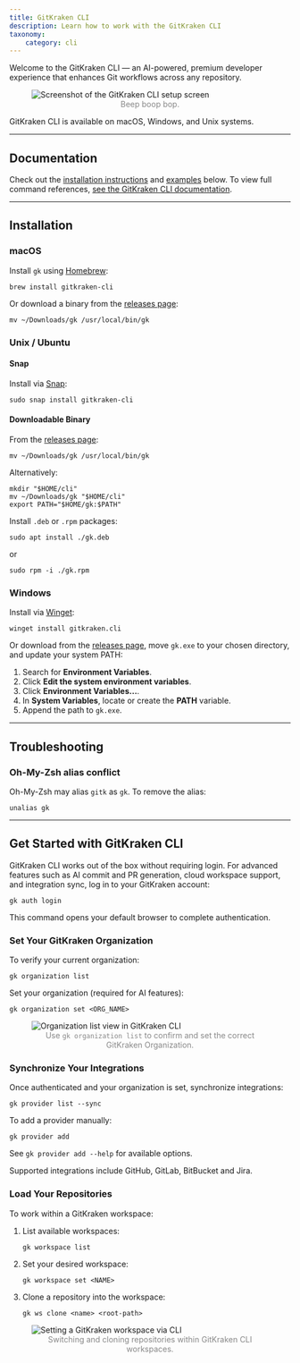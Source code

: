 ```yaml
---
title: GitKraken CLI
description: Learn how to work with the GitKraken CLI
taxonomy:
    category: cli
---
```


Welcome to the GitKraken CLI — an AI-powered, premium developer experience that enhances Git workflows across any repository.

<figure>
  <img src="/wp-content/uploads/gk_cli_setup_new.png" class="img-responsive center img-bordered" alt="Screenshot of the GitKraken CLI setup screen">
  <figcaption style="color:#888; text-align:center">Beep boop bop.</figcaption>
</figure>

GitKraken CLI is available on macOS, Windows, and Unix systems.

***

## Documentation

Check out the [installation instructions](/gitkraken-client/gitkraken-cli/#Installation) and [examples](/gitkraken-client/gitkraken-cli/#Examples) below. To view full command references, [see the GitKraken CLI documentation](https://gitkraken.github.io/gk-cli/docs/gk.html).

***

## Installation

### macOS

Install `gk` using [Homebrew](https://brew.sh/):

```
brew install gitkraken-cli
```

Or download a binary from the [releases page](https://github.com/gitkraken/gk-cli/releases/latest):

```
mv ~/Downloads/gk /usr/local/bin/gk
```

### Unix / Ubuntu

#### Snap

Install via [Snap](https://snapcraft.io/gitkraken-cli):

```
sudo snap install gitkraken-cli
```

#### Downloadable Binary

From the [releases page](https://github.com/gitkraken/gk-cli/releases/latest):

```
mv ~/Downloads/gk /usr/local/bin/gk
```

Alternatively:

```
mkdir "$HOME/cli"
mv ~/Downloads/gk "$HOME/cli"
export PATH="$HOME/gk:$PATH"
```

Install `.deb` or `.rpm` packages:

```
sudo apt install ./gk.deb
```

or

```
sudo rpm -i ./gk.rpm
```

### Windows

Install via [Winget](https://github.com/microsoft/winget-cli):

```
winget install gitkraken.cli
```

Or download from the [releases page](https://github.com/gitkraken/gk-cli/releases/latest), move `gk.exe` to your chosen directory, and update your system PATH:

1. Search for **Environment Variables**.
2. Click **Edit the system environment variables**.
3. Click **Environment Variables...**.
4. In **System Variables**, locate or create the **PATH** variable.
5. Append the path to `gk.exe`.

***

## Troubleshooting

### Oh-My-Zsh alias conflict

Oh-My-Zsh may alias `gitk` as `gk`. To remove the alias:

```
unalias gk
```

***

## Get Started with GitKraken CLI

GitKraken CLI works out of the box without requiring login. For advanced features such as AI commit and PR generation, cloud workspace support, and integration sync, log in to your GitKraken account:

```
gk auth login
```

This command opens your default browser to complete authentication.

### Set Your GitKraken Organization

To verify your current organization:

```
gk organization list
```

Set your organization (required for AI features):

```
gk organization set <ORG_NAME>
```

<figure>
  <img src="/wp-content/uploads/gk-cli-org-ls-new.png" class="img-bordered img-responsive center" alt="Organization list view in GitKraken CLI">
  <figcaption style="color:#888; text-align:center">Use <code>gk organization list</code> to confirm and set the correct GitKraken Organization.</figcaption>
</figure>

### Synchronize Your Integrations

Once authenticated and your organization is set, synchronize integrations:

```
gk provider list --sync
```

To add a provider manually:

```
gk provider add
```

See `gk provider add --help` for available options.

Supported integrations include GitHub, GitLab, BitBucket and Jira.

### Load Your Repositories

To work within a GitKraken workspace:

1. List available workspaces:
   ```
   gk workspace list
   ```
2. Set your desired workspace:
   ```
   gk workspace set <NAME>
   ```
3. Clone a repository into the workspace:
   ```
   gk ws clone <name> <root-path>
   ```

<figure>
  <img src="/wp-content/uploads/gk-cli-ws-set-new.png" class="img-bordered img-responsive center" alt="Setting a GitKraken workspace via CLI">
  <figcaption style="color:#888; text-align:center">Switching and cloning repositories within GitKraken CLI workspaces.</figcaption>
</figure>


